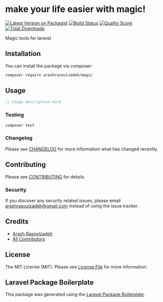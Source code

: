 # make your life easier with magic! 

[![Latest Version on Packagist](https://img.shields.io/packagist/v/arashrasoulzadeh/magic.svg?style=flat-square)](https://packagist.org/packages/arashrasoulzadeh/magic)
[![Build Status](https://img.shields.io/travis/arashrasoulzadeh/magic/master.svg?style=flat-square)](https://travis-ci.org/arashrasoulzadeh/magic)
[![Quality Score](https://img.shields.io/scrutinizer/g/arashrasoulzadeh/magic.svg?style=flat-square)](https://scrutinizer-ci.com/g/arashrasoulzadeh/magic)
[![Total Downloads](https://img.shields.io/packagist/dt/arashrasoulzadeh/magic.svg?style=flat-square)](https://packagist.org/packages/arashrasoulzadeh/magic)

Magic tools for laravel 

## Installation

You can install the package via composer:

```bash
composer require arashrasoulzadeh/magic
```

## Usage

``` php
// Usage description here
```

### Testing

``` bash
composer test
```

### Changelog

Please see [CHANGELOG](CHANGELOG.md) for more information what has changed recently.

## Contributing

Please see [CONTRIBUTING](CONTRIBUTING.md) for details.

### Security

If you discover any security related issues, please email arashrasoulzadeh@gmail.com instead of using the issue tracker.

## Credits

- [Arash Rasoulzadeh](https://github.com/arashrasoulzadeh)
- [All Contributors](../../contributors)

## License

The MIT License (MIT). Please see [License File](LICENSE.md) for more information.

## Laravel Package Boilerplate

This package was generated using the [Laravel Package Boilerplate](https://laravelpackageboilerplate.com).
